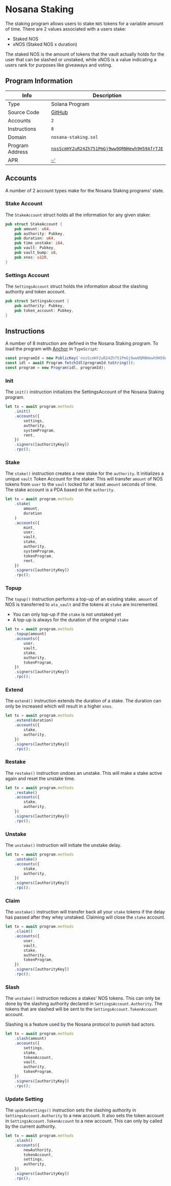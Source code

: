 # Nosana Staking <Badge type="tip" text="mainnet" vertical="middle" />

The staking program allows users to stake `NOS` tokens for a variable amount of time.
There are 2 values associated with a users stake:

- Staked NOS
- xNOS (Staked NOS x duration)

The staked NOS is the amount of tokens that the vault actually holds for the user that can be slashed or unstaked,
while xNOS is a value indicating a users rank for purposes like giveaways and voting.

## Program Information

| Info            | Description                                                                                                                      |
|-----------------|----------------------------------------------------------------------------------------------------------------------------------|
| Type            | Solana Program                                                                                                                   |
| Source Code     | [GitHub](https://github.com/nosana-ci/nosana-programs)                                                                           |
| Accounts        | `2`                                                                                                                              |
| Instructions    | `8`                                                                                                                              |
| Domain          | `nosana-staking.sol`                                                                                                             |
| Program Address | [`nosScmHY2uR24Zh751PmGj9ww9QRNHewh9H59AfrTJE`](https://explorer.solana.com/address/nosScmHY2uR24Zh751PmGj9ww9QRNHewh9H59AfrTJE) |
| APR             | [✅](https://www.apr.dev/program/nosScmHY2uR24Zh751PmGj9ww9QRNHewh9H59AfrTJE)                                                     |

## Accounts

A number of 2 account types make for the Nosana Staking programs' state.

### Stake Account

The `StakeAccount` struct holds all the information for any given staker.

```rust
pub struct StakeAccount {
    pub amount: u64,
    pub authority: Pubkey,
    pub duration: u64,
    pub time_unstake: i64,
    pub vault: Pubkey,
    pub vault_bump: u8,
    pub xnos: u128,
}
```

### Settings Account

The `SettingsAccount` struct holds the information about the slashing authority and token account.

```rust
pub struct SettingsAccount {
    pub authority: Pubkey,
    pub token_account: Pubkey,
}
```

## Instructions

A number of 8 instruction are defined in the Nosana Staking program.
To load the program with [Anchor](https://coral-xyz.github.io/anchor/ts/index.html) in `TypeScript`:

```typescript
const programId = new PublicKey('nosScmHY2uR24Zh751PmGj9ww9QRNHewh9H59AfrTJE');
const idl = await Program.fetchIdl(programId.toString());
const program = new Program(idl, programId);
```

### Init

The `init()` instruction initializes the SettingsAccount of the Nosana Staking program.

```typescript
let tx = await program.methods
    .init()
    .accounts({
        settings,
        authority,
        systemProgram,
        rent,
    })
    .signers([authorityKey])
    .rpc();
```

### Stake

The `stake()` instruction creates a new stake for the `authority`.
It initializes a unique `vault` Token Account for the staker.
This will transfer `amount` of NOS tokens from `user` to the `vault` locked for at least `amount` seconds of time.
The stake account is a PDA based on the `authority`.

```typescript
let tx = await program.methods
    .stake(
        amount,
        duration
    )
    .accounts({
        mint,
        user,
        vault,
        stake,
        authority,
        systemProgram,
        tokenProgram,
        rent,
    })
    .signers([authorityKey])
    .rpc();
```

### Topup

The `topup()` instruction performs a top-up of an existing stake.
`amount` of NOS is transferred to `ata_vault` and the tokens at `stake` are incremented.

- You can only top-up if the `stake` is not unstaked yet
- A top-up is always for the duration of the original `stake`

```typescript
let tx = await program.methods
    .topup(amount)
    .accounts({
        user,
        vault,
        stake,
        authority,
        tokenProgram,
    })
    .signers([authorityKey])
    .rpc();
```

### Extend

The `extend()` instruction extends the duration of a stake.
The duration can only be increased which will result in a higher `xnos`.

```typescript
let tx = await program.methods
    .extend(duration)
    .accounts({
        stake,
        authority,
    })
    .signers([authorityKey])
    .rpc();
```

### Restake

The `restake()` instruction undoes an unstake.
This will make a stake active again and reset the unstake time.

```typescript
let tx = await program.methods
    .restake()
    .accounts({
        stake,
        authority,
    })
    .signers([authorityKey])
    .rpc();
```

### Unstake

The `unstake()` instruction will initiate the unstake delay.

```typescript
let tx = await program.methods
    .unstake()
    .accounts({
        stake,
        authority,
    })
    .signers([authorityKey])
    .rpc();
```

### Claim

The `unstake()` instruction will transfer back all your `stake` tokens if the delay has passed after they whey unstaked.
Claiming will close the `stake` account.

```typescript
let tx = await program.methods
    .claim()
    .accounts({
        user,
        vault,
        stake,
        authority,
        tokenProgram,
    })
    .signers([authorityKey])
    .rpc();
```

### Slash

The `unstake()` instruction reduces a stakes' NOS tokens.
This can only be done by the slashing authority declared in `SettingsAccount.Authority`.
The tokens that are slashed will be sent to the `SettingsAccount.TokenAccount` account.

Slashing is a feature used by the Nosana protocol to punish bad actors.

```typescript
let tx = await program.methods
    .slash(amount)
    .accounts({
        settings,
        stake,
        tokenAccount,
        vault,
        authority,
        tokenProgram,
    })
    .signers([authorityKey])
    .rpc();
```

### Update Setting

The `updateSettings()` instruction sets the slashing authority in `SettingsAccount.Authority` to a new account.
It also sets the token account in `SettingsAccount.TokenAccount` to a new account.
This can only by called by the current authority.

```typescript
let tx = await program.methods
    .slash()
    .accounts({
        newAuthority,
        tokenAccount,
        settings,
        authority,
    })
    .signers([authorityKey])
    .rpc();
```
